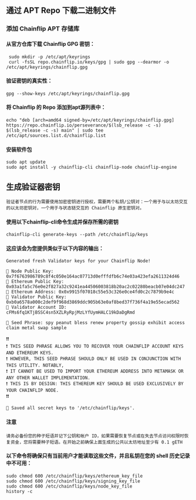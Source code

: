 ## 通过 APT Repo 下载二进制文件
### 添加 Chainflip APT 存储库
#### 从官方仓库下载 Chainflip GPG 密钥：
     sudo mkdir -p /etc/apt/keyrings
     curl -fsSL repo.chainflip.io/keys/gpg | sudo gpg --dearmor -o /etc/apt/keyrings/chainflip.gpg
#### 验证密钥的真实性：
    gpg --show-keys /etc/apt/keyrings/chainflip.gpg
#### 将 Chainflip 的 Repo 添加到apt源列表中：
    echo "deb [arch=amd64 signed-by=/etc/apt/keyrings/chainflip.gpg] https://repo.chainflip.io/perseverance/$(lsb_release -c -s) $(lsb_release -c -s) main" | sudo tee /etc/apt/sources.list.d/chainflip.list
#### 安装软件包
    sudo apt update
    sudo apt install -y chainflip-cli chainflip-node chainflip-engine
## 生成验证器密钥
    验证者节点的行为需要使用加密密钥进行授权，需要两个私钥/公钥对：一个用于与以太坊交互的以太坊密钥对，一个用于与状态链交互的 Chainflip 原生密钥对。
#### 使用以下chainflip-cli命令生成并保存所需的密钥
    chainflip-cli generate-keys --path /etc/chainflip/keys

#### 这应该会为您提供类似于以下内容的输出：
    Generated fresh Validator keys for your Chainflip Node!

    🔑 Node Public Key: 0x7f6763986789c8f4c050e164ac07713d0efffdfb6c74e03a423efa2611324d46
    🔑 Ethereum Public Key: 0x03a1fa5c76e0e2f827a32c9241ea44506003818b20ac2c02280beacb07e04dc247
    👤 Ethereum Address: 0x0x9915f07018c55e53c326e0ce4fd0c2c7879b9e4c
    🔑 Validator Public Key: 0xb0a6578a000c2def9f968d3869ddc905b63e0af8bed37f736f4a19e55ecad562
    👤 Validator Account ID: cFMs6fq1KTjBSSC4sn5XZLRyRpjMzLYfUymHALC19kDaDgRmd

    🌱 Seed Phrase: spy peanut bless renew property gossip exhibit access claim metal swap sample

    ❗️❗️
    ❗️ THIS SEED PHRASE ALLOWS YOU TO RECOVER YOUR CHAINFLIP ACCOUNT KEYS AND ETHEREUM KEYS.
    ❗️ HOWEVER, THIS SEED PHRASE SHOULD ONLY BE USED IN CONJUNCTION WITH THIS UTILITY. NOTABLY,
    ❗️ IT CANNOT BE USED TO IMPORT YOUR ETHEREUM ADDRESS INTO METAMASK OR ANY OTHER WALLET IMPLEMENTATION.
    ❗️ THIS IS BY DESIGN: THIS ETHEREUM KEY SHOULD BE USED EXCLUSIVELY BY YOUR CHAINFLIP NODE.
    ❗️❗️

    💾 Saved all secret keys to '/etc/chainflip/keys'.
#### 注意
    请务必备份您的种子短语并记下公钥和帐户 ID，如果需要恢复节点或在失去节点访问权限时恢复资金，您将需要种子短语。在开始之前确保上面生成的公共以太坊地址至少有 0.1 gETH
#### 以下命令将确保只有当前用户才能读取这些文件，并且私钥在您的 shell 历史记录中不可用：
    sudo chmod 600 /etc/chainflip/keys/ethereum_key_file
    sudo chmod 600 /etc/chainflip/keys/signing_key_file
    sudo chmod 600 /etc/chainflip/keys/node_key_file
    history -c


























































